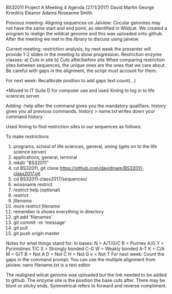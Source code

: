 
BS32011 Project A Meeting 4 Agenda (27/1/2017)
David Martin
George Krontiris
Eleanor Adams
Roseanne Smith 

Previous meeting: Aligning sequences on Jalview: Circular genomes may not have the same start and end point, as identified in Wildcat. We created a program to realign the wildcat genome and this was uploaded onto github. After the meeting we met in the library to discuss using jalveiw. 
 
Current meeting: restriction analysis, by next week the presenter will provide 1-2 slides in the meeting to show progression.
Restriction enzyme classes: a) Cuts in site b) Cuts after/before site 
When comparing restriction sites between sequences, the unique ones are the ones that we care about.
Be careful with gaps in the alignment, the script must account for them.

For next week: Recalibrate position to add gaps
text.count(...)

*Moved to IT Suite D for computer use and used Xming to log in to life sciences server.

Adding -help after the command gives you the mandatory qualifiers.
history gives you all previous commands.
history > name.txt writes down your command history 

Used Xming to find restriction sites in our sequences as follows:

To make restrictions

1) programs, school of life sciences, general, xming (gets on to the life science server)
2) applications, general, terminal
3) mkdir "BS32011"
4) cd BS32011, git clone https://github.com/davidmam/BS32011-class2017.git
5) cd BS32011-class2017/sequences/
6) wossname restrict
7) restrict help (optional)
8) restrict
9) *filename*
10) more *restrict filename*
11) remember ls shows everything in directory 
12) git add 'filenames'
13) git commit -m 'message'
14) git pull
 <deal with any conflicts>
15) git push origin master

Notes for what things stand for:
In bases: N = A/T/G/C 
R = Purines A/G 
Y = Pyrimidines T/C 
S = Strongly bonded C-G 
W = Weakly bonded A-T 
K = C/A 
M = G/T
B = Not A 
D = Not C 
H = Not G 
v = Not T 
For next week: Count the gaps in the command prompt.
You can use the multiple alignment from jalview.
nano filename.txt is a text editor

The realigned wilcat genome was uploaded but the link needed to be added to github.
The enzyme site is the position the base cuts after. There may be blunt or sticky ends.
Symmetrical refers to forward and reverse compliment.
